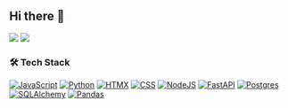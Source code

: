 ## Hi there 👋

[<img src='https://img.shields.io/badge/LinkedIn-0A66C2?style=flat&logo=linkedin&logoColor=white'>](https://www.linkedin.com/in/russell-gooday-1b890a69/)  [<img src='https://img.shields.io/badge/Codepen-000000?style=flat&logo=codepen&logoColor=white'>](https://codepen.io/collection/rxGpxw)

### 🛠 Tech Stack	
[![JavaScript](https://img.shields.io/badge/JavaScript-F7DF1E?logo=javascript&logoColor=000)](#)  [![Python](https://img.shields.io/badge/Python-3776AB?logo=python&logoColor=fff)](#)  [![HTMX](https://img.shields.io/badge/HTMX-36C?logo=htmx&logoColor=fff)](#)  [![CSS](https://img.shields.io/badge/CSS-1572B6?logo=css3&logoColor=fff)](#)  [![NodeJS](https://img.shields.io/badge/Node.js-6DA55F?logo=node.js&logoColor=white)](#)  [![FastAPI](https://img.shields.io/badge/FastAPI-009485.svg?logo=fastapi&logoColor=white)](#)  [![Postgres](https://img.shields.io/badge/Postgres-%23316192.svg?logo=postgresql&logoColor=white)](#)  [![SQLAlchemy](https://img.shields.io/badge/SQLAlchemy-306998?logo=python&logoColor=white)](#)  [![Pandas](https://img.shields.io/badge/-Pandas-333333?style=flat&logo=pandas)](#)
